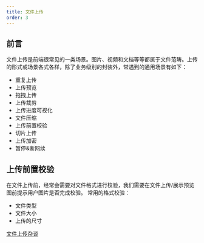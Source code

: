 ```yaml
---
title: 文件上传
order: 3
---
```


## 前言

文件上传是前端很常见的一类场景。图片、视频和文档等等都属于文件范畴。上传的形式或场景各式各样，除了业务级别的封装外，常遇到的通用场景有如下：

- 重复上传
- 上传预览
- 拖拽上传
- 上传裁剪
- 上传进度可视化
- 文件压缩
- 上传前置校验
- 切片上传
- 上传加密
- 暂停&断网续

## 上传前置校验

在文件上传前，经常会需要对文件格式进行校验，我们需要在文件上传/展示预览图前提示用户图片是否完成校验。
常用的格式校验：

- 文件类型
- 文件大小
- 上传的尺寸

[文件上传杂谈](https://mp.weixin.qq.com/s/GOAInFVzjaudPa00l2D6_w)
